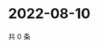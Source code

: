 # 2022-08-10

共 0 条

<!-- BEGIN WEIBO -->
<!-- 最后更新时间 Wed Aug 10 2022 00:21:45 GMT+0800 (China Standard Time) -->

<!-- END WEIBO -->
